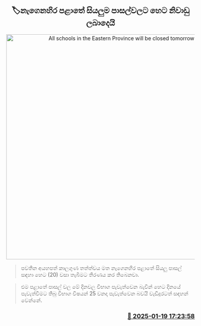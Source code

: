 <p align='center'><b><h2 align='center' title='All schools in the Eastern Province will be closed tomorrow'>🏷නැගෙනහිර පළාතේ සියලුම පාසල්වලට හෙට නිවාඩු ලබාදෙයි</h2></b></p>
<p align='center'><img src='https://helakuru.sgp1.cdn.digitaloceanspaces.com/esana/images/lib/school-students[1].jpg' width='600' alt='All schools in the Eastern Province will be closed tomorrow'></p>

> පවතින අයහපත් කාලගුණ තත්ත්වය මත නැගෙනහිර පළාතේ සියලු පාසල් සඳහා හෙට (20) වසා තැබීමට තීරණය කර තිබෙනවා.

> එම පළාතේ පාසල් වල මේ දිනවල විභාග පැවැත්වෙන බැවින් හෙට දිනයේ පැවැත්වීමට තිබු විභාග විෂයන් 25 වනදා පැවැත්වෙන බවයි වැඩිදුරටත් සඳහන් වෙන්නේ. 



<h3 align='right'><a href='https://www.helakuru.lk/esana/p/106698/'>📅 2025-01-19 17:23:58</a></h3>
